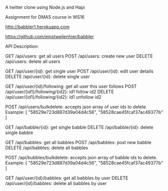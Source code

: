 A twitter clone using Node.js and Hapi

Assignment for DMAS course in WS16

http://babbler1.herokuapp.com

https://github.com/einstweilenhier/babbler

API Description:

GET /api/users: get all users
POST /api/users: create new user
DELETE /api/users: delete all users

GET /api/user/{id}: get single user
POST /api/user/{id}: edit user details
DELETE /api/user/{id}: delete single user

GET /api/user/{id}/following: get all user this user follows
POST /api/user/{id1}/following/{id2}: id1 follow id2
DELETE /api/user/{id1}/following/{id2}: id1 unfollow id2

POST /api/users/bulkdelete: accepts json array of user ids to delete. Example: [ "58529e723d887d39a04d4c56", "58528cae45fcaf37ac49377b" ]

GET /api/babble/{id}: get single babble
DELETE /api/babble/{id}: delete single babble

GET /api/babbles: get all babbles
POST /api/babbles: post new babble
DELETE /api/babbles: delete all babbles

POST /api/bubbles/bulkdelete: accepts json array of babble ids to delete. Example: [ "58529e723d887d39a04d4c56", "58528cae45fcaf37ac49377b" ]

GET /api/user/{id}/babbles: get all babbles by user
DELETE /api/user/{id}/babbles: delete all babbles by user
